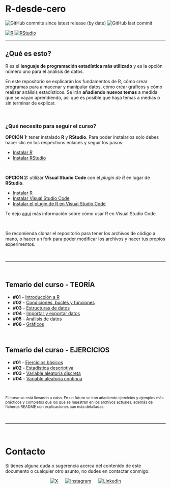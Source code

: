 # R-desde-cero

![GitHub commits since latest release (by date)](https://img.shields.io/github/commits-since/nlarrea/R-desde-cero/9e2046994dbefc73bebaf73a591d772ae0de19fd/main?label=commits%20counter&style=flat-square&labelColor=181717&color=006c67)
![GitHub last commit](https://img.shields.io/github/last-commit/nlarrea/R-desde-cero?style=flat-square&labelColor=181717&color=006c67)

[![R](https://img.shields.io/badge/r-%23276DC3.svg?style=for-the-badge&logo=r&logoColor=white)](https://cran.r-project.org/)
[![RStudio](https://img.shields.io/badge/RStudio-%23150458.svg?style=for-the-badge&logo=RStudio&logoColor=white)](https://posit.co/download/rstudio-desktop/)

---

## ¿Qué es esto?

R es el **lenguaje de programación estadística más utilizado** y es la opción número uno para el análisis de datos.

En este repositorio se explicarán los fundamentos de R, cómo crear programas para almacenar y manipular datos, cómo crear gráficos y cómo realizar análisis estadísticos. Se irán **añadiendo nuevos temas** a medida que se vayan aprendiendo, así que es posible que haya temas a medias o sin terminar de explicar.

<br>

### ¿Qué necesito para seguir el curso?

**OPCIÓN 1:** tener instalado **R** y **RStudio**. Para poder instalarlos solo debes hacer clic en los respectivos enlaces y seguir los pasos:

* [Instalar R](https://cran.r-project.org/)
* [Instalar RStudio](https://posit.co/download/rstudio-desktop/)

<br>

**OPCIÓN 2:** utilizar **Visual Studio Code** con el *plugin de R* en lugar de **RStudio**.

* [Instalar R](https://cran.r-project.org/)
* [Instalar Visual Studio Code](https://code.visualstudio.com/)
* [Instalar el plugin de R en Visual Studio Code](https://marketplace.visualstudio.com/items?itemName=Ikuyadeu.r)

Te dejo [aquí](https://code.visualstudio.com/docs/languages/r) más información sobre cómo usar R en Visual Studio Code.

<br>

Se recomienda clonar el repositorio para tener los archivos de código a mano, o hacer un fork para poder modificar los archivos y hacer tus propios experimentos.

<br><hr><br>

## Temario del curso - TEORÍA

* **#01** - [Introducción a R](TEORIA/01-introduccion/README.md#introducción-a-r)
* **#02** - [Condiciones, bucles y funciones](TEORIA/02-control-de-flujo/README.md#condiciones-bucles-y-funciones)
* **#03** - [Estructuras de datos](TEORIA/03-estructuras-de-datos/README.md#estructuras-de-datos)
* **#04** - [Importar y exportar datos](TEORIA/04-importar-exportar-datos/README.md#importar-y-exportar-datos)
* **#05** - [Análisis de datos](TEORIA/05-analizar-datos/README.md#analizar-datos)
* **#06** - [Gráficos](TEORIA/06-graficos/README.md#gráficos)

<br>

## Temario del curso - EJERCICIOS

* **#01** - [Ejercicios básicos](EJERCICIOS/01-ejercicios-basicos/README.md#enunciados-de-ejercicios-básicos-de-r)
* **#02** - [Estadística descriptiva](EJERCICIOS/02-estadistica-descriptiva/README.md#enunciados-de-estadística-descriptiva)
* **#03** - [Variable aleatoria discreta](EJERCICIOS/03-variable-aleatoria-discreta/README.md#enunciados-variable-aleatoria-discreta)
* **#04** - [Variable aleatoria continua](EJERCICIOS/04-variable-aleatoria-continua/README.md#enunciados-variable-aleatoria-continua)

<br>

<sub>El curso se está llevando a cabo. En un futuro se irán añadiendo ejercicios y ejemplos más prácticos y completos que los que se muestran en los archivos actuales, además de ficheros README con explicaciones aún más detalladas.</sub>


<br><hr><br>


# Contacto

Si tienes alguna duda o sugerencia acerca del contenido de este documento o cualquier otro asunto, no dudes en contactar conmigo:

<div align="center">

[![X](https://img.shields.io/badge/X-@nlarrea__-181717?style=flat-square&logo=X&logoColor=white&labelColor=181717&label)](https://twitter.com/nlarrea_) &emsp;
[![Instagram](https://img.shields.io/badge/Instagram-@n.loust-E4405F?style=flat-square&logo=Instagram&logoColor=white&labelColor=181717&label)](https://www.instagram.com/n.loust/) &emsp;
[![LinkedIn](https://img.shields.io/badge/LinkedIn-Naia%20Larrea-0A66C2?style=flat-square&logo=LinkedIn&logoColor=white&labelColor=181717&label)](https://www.linkedin.com/in/naia-larrea/)

</div>

